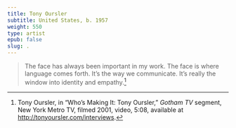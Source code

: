 ```yaml
---
title: Tony Oursler
subtitle: United States, b. 1957
weight: 550
type: artist
epub: false
slug: .
---
```

> The face has always been important in my work. The face is where language comes forth. It’s the way we communicate. It’s really the window into identity and empathy.[^1]

[^1]: Tony Oursler, in “Who’s Making It: Tony Oursler,” *Gotham TV* segment, New York Metro TV, filmed 2001, video, 5:08, available at http://tonyoursler.com/interviews.
